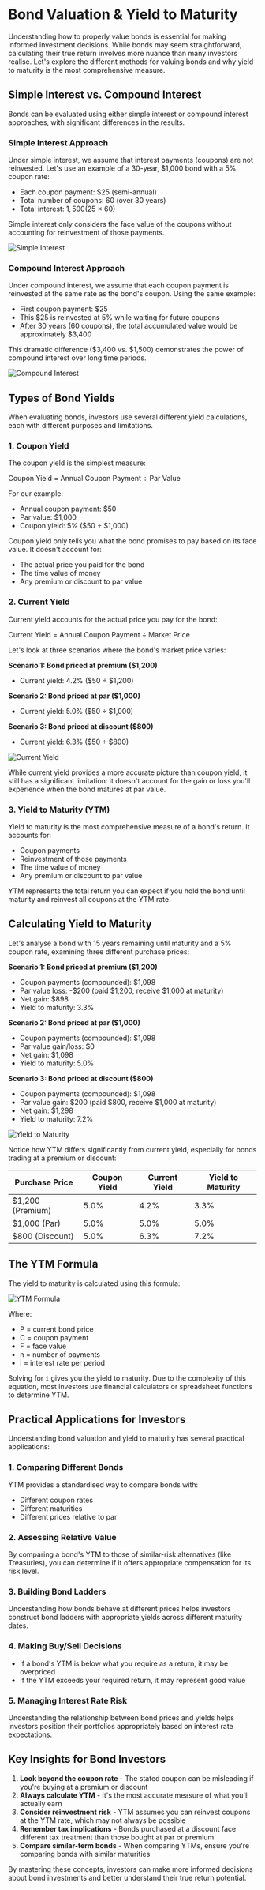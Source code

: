 # Bond Valuation & Yield to Maturity

Understanding how to properly value bonds is essential for making informed investment decisions. While bonds may seem straightforward, calculating their true return involves more nuance than many investors realise. Let's explore the different methods for valuing bonds and why yield to maturity is the most comprehensive measure.

## Simple Interest vs. Compound Interest

Bonds can be evaluated using either simple interest or compound interest approaches, with significant differences in the results.

### Simple Interest Approach

Under simple interest, we assume that interest payments (coupons) are not reinvested. Let's use an example of a 30-year, $1,000 bond with a 5% coupon rate:

- Each coupon payment: $25 (semi-annual)
- Total number of coupons: 60 (over 30 years)
- Total interest: $1,500 ($25 × 60)

Simple interest only considers the face value of the coupons without accounting for reinvestment of those payments.

![Simple Interest](/images/learn/bond-simple-interest.svg)

### Compound Interest Approach

Under compound interest, we assume that each coupon payment is reinvested at the same rate as the bond's coupon. Using the same example:

- First coupon payment: $25
- This $25 is reinvested at 5% while waiting for future coupons
- After 30 years (60 coupons), the total accumulated value would be approximately $3,400

This dramatic difference ($3,400 vs. $1,500) demonstrates the power of compound interest over long time periods.

![Compound Interest](/images/learn/bond-compound-interest.svg)

## Types of Bond Yields

When evaluating bonds, investors use several different yield calculations, each with different purposes and limitations.

### 1. Coupon Yield

The coupon yield is the simplest measure:

Coupon Yield = Annual Coupon Payment ÷ Par Value

For our example:
- Annual coupon payment: $50
- Par value: $1,000
- Coupon yield: 5% ($50 ÷ $1,000)

Coupon yield only tells you what the bond promises to pay based on its face value. It doesn't account for:
- The actual price you paid for the bond
- The time value of money
- Any premium or discount to par value

### 2. Current Yield

Current yield accounts for the actual price you pay for the bond:

Current Yield = Annual Coupon Payment ÷ Market Price

Let's look at three scenarios where the bond's market price varies:

**Scenario 1: Bond priced at premium ($1,200)**
- Current yield: 4.2% ($50 ÷ $1,200)

**Scenario 2: Bond priced at par ($1,000)**
- Current yield: 5.0% ($50 ÷ $1,000)

**Scenario 3: Bond priced at discount ($800)**
- Current yield: 6.3% ($50 ÷ $800)

![Current Yield](/images/learn/bond-current-yield.svg)

While current yield provides a more accurate picture than coupon yield, it still has a significant limitation: it doesn't account for the gain or loss you'll experience when the bond matures at par value.

### 3. Yield to Maturity (YTM)

Yield to maturity is the most comprehensive measure of a bond's return. It accounts for:
- Coupon payments
- Reinvestment of those payments
- The time value of money
- Any premium or discount to par value

YTM represents the total return you can expect if you hold the bond until maturity and reinvest all coupons at the YTM rate.

## Calculating Yield to Maturity

Let's analyse a bond with 15 years remaining until maturity and a 5% coupon rate, examining three different purchase prices:

**Scenario 1: Bond priced at premium ($1,200)**
- Coupon payments (compounded): $1,098
- Par value loss: -$200 (paid $1,200, receive $1,000 at maturity)
- Net gain: $898
- Yield to maturity: 3.3%

**Scenario 2: Bond priced at par ($1,000)**
- Coupon payments (compounded): $1,098
- Par value gain/loss: $0
- Net gain: $1,098
- Yield to maturity: 5.0%

**Scenario 3: Bond priced at discount ($800)**
- Coupon payments (compounded): $1,098
- Par value gain: $200 (paid $800, receive $1,000 at maturity)
- Net gain: $1,298
- Yield to maturity: 7.2%

![Yield to Maturity](/images/learn/bond-ytm-comparison.svg)

Notice how YTM differs significantly from current yield, especially for bonds trading at a premium or discount:

| Purchase Price | Coupon Yield | Current Yield | Yield to Maturity |
|----------------|--------------|---------------|-------------------|
| $1,200 (Premium) | 5.0% | 4.2% | 3.3% |
| $1,000 (Par) | 5.0% | 5.0% | 5.0% |
| $800 (Discount) | 5.0% | 6.3% | 7.2% |

## The YTM Formula

The yield to maturity is calculated using this formula:

![YTM Formula](/images/learn/bond-ytm-formula.svg)

Where:
- P = current bond price
- C = coupon payment
- F = face value
- n = number of payments
- i = interest rate per period

Solving for `i` gives you the yield to maturity. Due to the complexity of this equation, most investors use financial calculators or spreadsheet functions to determine YTM.

## Practical Applications for Investors

Understanding bond valuation and yield to maturity has several practical applications:

### 1. Comparing Different Bonds

YTM provides a standardised way to compare bonds with:
- Different coupon rates
- Different maturities
- Different prices relative to par

### 2. Assessing Relative Value

By comparing a bond's YTM to those of similar-risk alternatives (like Treasuries), you can determine if it offers appropriate compensation for its risk level.

### 3. Building Bond Ladders

Understanding how bonds behave at different prices helps investors construct bond ladders with appropriate yields across different maturity dates.

### 4. Making Buy/Sell Decisions

- If a bond's YTM is below what you require as a return, it may be overpriced
- If the YTM exceeds your required return, it may represent good value

### 5. Managing Interest Rate Risk

Understanding the relationship between bond prices and yields helps investors position their portfolios appropriately based on interest rate expectations.

## Key Insights for Bond Investors

1. **Look beyond the coupon rate** - The stated coupon can be misleading if you're buying at a premium or discount
2. **Always calculate YTM** - It's the most accurate measure of what you'll actually earn
3. **Consider reinvestment risk** - YTM assumes you can reinvest coupons at the YTM rate, which may not always be possible
4. **Remember tax implications** - Bonds purchased at a discount face different tax treatment than those bought at par or premium
5. **Compare similar-term bonds** - When comparing YTMs, ensure you're comparing bonds with similar maturities

By mastering these concepts, investors can make more informed decisions about bond investments and better understand their true return potential.